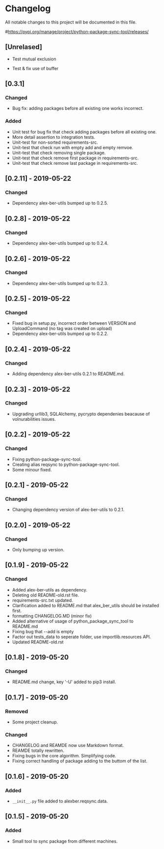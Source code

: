 # Changelog
All notable changes to this project will be documented in this file.

\#https://pypi.org/manage/project/python-package-sync-tool/releases/

## [Unrelased]
*   Test mutual exclusion

*   Test & fix use of buffer


##
## [0.3.1] 
### Changed
- Bug fix: adding packages before all existing one works incorrect.

### Added
- Unit test for bug fix that check adding packages before all existing one.
- More detail assertion to integration tests.
- Unit-test for non-sorted requirements-src.
- Unit-test that check run with empty add and empty remvoe.
- Unit-test that check removing single package.
- Unit-test that check remove first package in requirements-src.
- Unit-test that check remove last package in requirements-src. 


## [0.2.11] - 2019-05-22
### Changed
- Dependency alex-ber-utils bumped up to 0.2.5.

## [0.2.8] - 2019-05-22
### Changed
- Dependency alex-ber-utils bumped up to 0.2.4.

## [0.2.6] - 2019-05-22
### Changed
- Dependency alex-ber-utils bumped up to 0.2.3.

## [0.2.5] - 2019-05-22
### Changed
- Fixed bug in setup.py, incorrect order between VERSION and UploadCommand (no tag was created on upload)
- Dependency alex-ber-utils bumped up to 0.2.2. 

## [0.2.4] - 2019-05-22
### Changed
- Adding dependency alex-ber-utils 0.2.1 to README.md.


## [0.2.3] - 2019-05-22
### Changed
- Upgrading urllib3, SQLAlchemy, pycrypto dependenies beacause of volnurabilities issues.

## [0.2.2] - 2019-05-22
### Changed
- Fixing python-package-sync-tool.
- Creating alias reqsync to python-package-sync-tool.
- Some minour fixed.


## [0.2.1] - 2019-05-22
### Changed
- Changing dependency version of alex-ber-utils to 0.2.1.


## [0.2.0] - 2019-05-22
### Changed
- Only bumping up version.

## [0.1.9] - 2019-05-22
### Changed
- Added alex-ber-utils as dependency. 
- Deleting old README-old.rst file.
- requirements-src.txt updated.
- Clarification added to README.md that alex_ber_utils should be installed first.
- formatting CHANGELOG.MD (minor fix)
- Added alternative of usage of python_package_sync_tool to README.md
- Fixing bug that --add is empty
- Factor out tests_data to seperate folder, use importlib.resources API.  
- Updated README-old.rst


## [0.1.8] - 2019-05-20
### Changed
- README.md change, key '-U' added to pip3 install.


## [0.1.7] - 2019-05-20
### Removed
- Some project cleanup.

### Changed
- CHANGELOG and REAMDE now use Markdown format.
- REAMDE totally rewritten.
- Fixing bugs in the core algorithm. Simplifying code.
- Fixing correct handling of package adding to the buttom of the list. 


## [0.1.6] - 2019-05-20
### Added
- `__init__.py` file added to alexber.reqsync.data.

## [0.1.5] - 2019-05-20
### Added
- Small tool to sync package from different machines.






